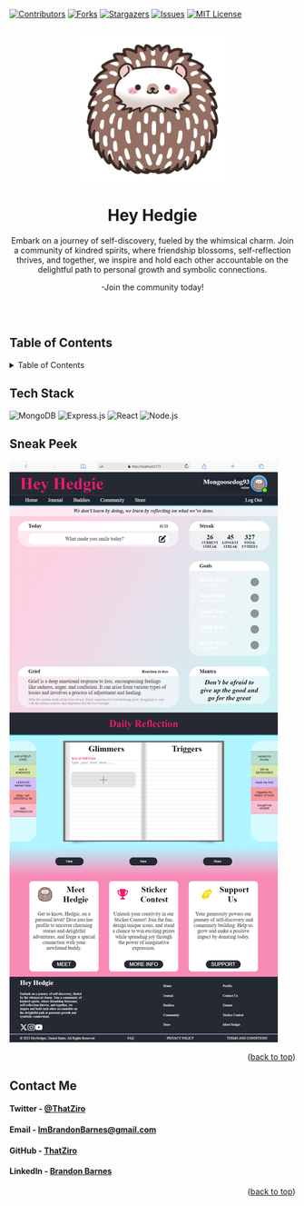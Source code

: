 <a name="readme-top"></a>

[![Contributors][contributors-shield]][contributors-url]
[![Forks][forks-shield]][forks-url]
[![Stargazers][stars-shield]][stars-url]
[![Issues][issues-shield]][issues-url]
[![MIT License][license-shield]][license-url]

<!-- PROJECT LOGO -->
<br />
<div align="center">

<a href="https://github.com/ThatZiro/HeyHedgie/">
  <img src="./README_Assets/README-Logo.png" alt="Logo" width="256">
</a>


# Hey Hedgie

Embark on a journey of self-discovery, fueled by the whimsical charm. Join a community of kindred spirits, where friendship blossoms, self-reflection thrives, and together, we inspire and hold each other accountable on the delightful path to personal growth and symbolic connections.

-Join the community today!

</div>



<br />
<br />

[//]: # (<h3 font size="1" align="right"><a href="PASTE URL HERE" target="_blank">Visit Site🚀</a></h3>)

## Table of Contents

<!-- TABLE OF CONTENTS -->
<details>
  <summary>Table of Contents</summary>
  <ol>
    <li><a href="#tech-stack">Tech Stack</a></li>
    <li><a href="#sneak-peek">Sneak Peek</a></li>
    <li><a href="#contact">Contact</a></li>
  </ol>
</details>

## Tech Stack

![MongoDB](https://img.shields.io/badge/MongoDB-%234ea94b.svg?style=for-the-badge&logo=mongodb&logoColor=white)
![Express.js](https://img.shields.io/badge/Express.js-%23404d59.svg?style=for-the-badge&logo=express)
![React](https://img.shields.io/badge/React-%2361dafb.svg?style=for-the-badge&logo=react&logoColor=white)
![Node.js](https://img.shields.io/badge/Node.js-%23339933.svg?style=for-the-badge&logo=node.js&logoColor=white)

## Sneak Peek

![mockup720](./README_Assets/screenshot.png)

[//]: # (### <a href=" PASTE URL HERE " target="_blank">Visit Site</a> 🚀)

<p style="text-align: right;">(<a href="#readme-top">back to top</a>)</p>


## Contact Me

<a name="contact"></a>

<h4>Twitter - <a href="https://twitter.com/ThatZiro">@ThatZiro</a></h4>
<h4>Email - <a href="mailto:ImBrandonBarnes@gmail.com">ImBrandonBarnes@gmail.com</a></h4>
<h4>GitHub - <a href="https://github.com/ThatZiro">ThatZiro</a></h4>
<h4>LinkedIn - <a href="https://www.linkedin.com/in/brandon-barnes-4b2098232/">Brandon Barnes</a></h4>

<p style="text-align: right;">(<a href="#readme-top">back to top</a>)</p>

<!-- MARKDOWN LINKS & IMAGES -->
<!-- https://www.markdownguide.org/basic-syntax/#reference-style-links -->

[contributors-shield]: https://img.shields.io/github/contributors/ThatZiro/HeyHedgie.svg?style=for-the-badge
[contributors-url]: https://github.com/ThatZiro/HeyHedgie/graphs/contributors
[forks-shield]: https://img.shields.io/github/forks/ThatZiro/HeyHedgie.svg?style=for-the-badge
[forks-url]: https://github.com/ThatZiro/HeyHedgie/network/members
[stars-shield]: https://img.shields.io/github/stars/ThatZiro/HeyHedgie.svg?style=for-the-badge
[stars-url]: https://github.com/ThatZiro/HeyHedgie/stargazers
[issues-shield]: https://img.shields.io/github/issues/ThatZiro/HeyHedgie.svg?style=for-the-badge
[issues-url]: https://github.com/ThatZiro/HeyHedgie/issues
[license-shield]: https://img.shields.io/github/license/ThatZiro/HeyHedgie.svg?style=for-the-badge
[license-url]: https://github.com/ThatZiro/HeyHedgie/blob/master/LICENSE.txt
[linkedin-shield]: https://img.shields.io/badge/-LinkedIn-black.svg?style=for-the-badge&logo=linkedin&colorB=555
[linkedin-url]: https://linkedin.com/in/linkedin_username


